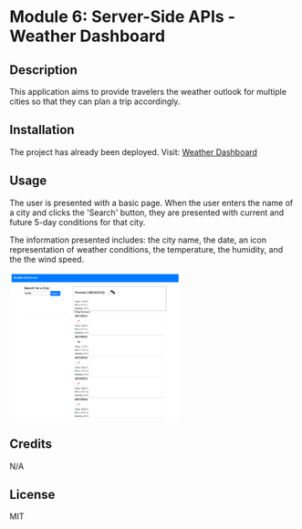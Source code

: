 # Module 6: Server-Side APIs - Weather Dashboard

## Description

This application aims to provide travelers the weather outlook for multiple cities so that they can plan a trip accordingly.

## Installation

The project has already been deployed. Visit: [Weather Dashboard](https://mbenitez1607.github.io/module6-challenge/)

## Usage
 
The user is presented with a basic page. When the user enters the name of a city and clicks the 'Search' button, they are presented with current and future 5-day conditions for that city.

The information presented includes: the city name, the date, an icon representation of weather conditions, the temperature, the humidity, and the the wind speed.

<img
  src="./assets/images/Weather Dashboard.png"
  alt="Screenshot of the Weather Dashboard"
  style="display: inline-block; margin: 0 auto; max-width: 300px">

## Credits

N/A

## License

MIT
